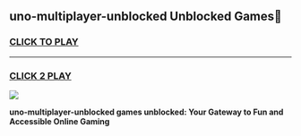 
## uno-multiplayer-unblocked Unblocked Games👋
<h3>
<a href="https://news.freeplayer.one?title=uno-multiplayer-unblocked&ref=16F">CLICK TO PLAY</a></h3>
<hr>

<h3>
<a href="https://news.freeplayer.one?title=uno-multiplayer-unblocked&ref=16F">CLICK 2 PLAY</a>
  
</h3>

<a href="https://news.freeplayer.one?title=uno-multiplayer-unblocked&ref=16F/"><img src="https://clearcache.store/games.png"></a>


**uno-multiplayer-unblocked games unblocked: Your Gateway to Fun and Accessible Online Gaming**
